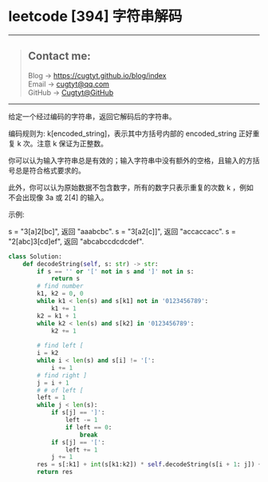 # leetcode [394] 字符串解码

---
> ## Contact me:
> Blog -> <https://cugtyt.github.io/blog/index>  
> Email -> <cugtyt@qq.com>  
> GitHub -> [Cugtyt@GitHub](https://github.com/Cugtyt)

---

给定一个经过编码的字符串，返回它解码后的字符串。

编码规则为: k[encoded_string]，表示其中方括号内部的 encoded_string 正好重复 k 次。注意 k 保证为正整数。

你可以认为输入字符串总是有效的；输入字符串中没有额外的空格，且输入的方括号总是符合格式要求的。

此外，你可以认为原始数据不包含数字，所有的数字只表示重复的次数 k ，例如不会出现像 3a 或 2[4] 的输入。

示例:

s = "3[a]2[bc]", 返回 "aaabcbc".
s = "3[a2[c]]", 返回 "accaccacc".
s = "2[abc]3[cd]ef", 返回 "abcabccdcdcdef".


``` python
class Solution:
    def decodeString(self, s: str) -> str:
        if s == '' or '[' not in s and ']' not in s:
            return s
        # find number
        k1, k2 = 0, 0
        while k1 < len(s) and s[k1] not in '0123456789':
            k1 += 1
        k2 = k1 + 1
        while k2 < len(s) and s[k2] in '0123456789':
            k2 += 1
        
        # find left [
        i = k2
        while i < len(s) and s[i] != '[':
            i += 1
        # find right ]
        j = i + 1
        # # of left [
        left = 1
        while j < len(s):
            if s[j] == ']':
                left -= 1
                if left == 0:
                    break
            if s[j] == '[':
                left += 1
            j += 1
        res = s[:k1] + int(s[k1:k2]) * self.decodeString(s[i + 1: j]) + self.decodeString(s[j + 1:])
        return res
```
